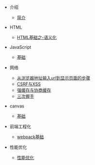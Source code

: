 * 介绍
    * [简介](README.md)

* HTML
    * [HTML基础之-语义化](/html/html语义化.md)

* JavaScript
    * [基础](/javascript/base.md)

* 网络
    * [从浏览器地址输入url到显示页面的步骤](/http/url.md)
    * [CSRF与XSS](/http/crsf&xss.md)
    * [强缓存与协商缓存](/http/cache.md)
    * [三次握手](/http/三次握手.md)

* canvas
    * [基础](/canvas/canvas.md)

* 前端工程化
    * [webpack基础](/前端工程化/webpack.md)

* 性能优化
    * [性能优化](/性能优化/页面加载与网络请求的性能优化.md)